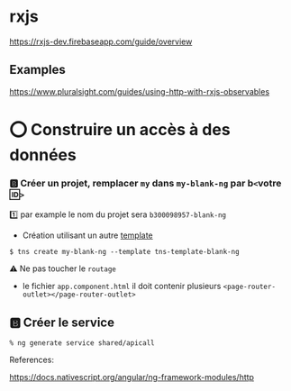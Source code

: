 # rxjs

https://rxjs-dev.firebaseapp.com/guide/overview


## Examples

https://www.pluralsight.com/guides/using-http-with-rxjs-observables


# :o: Construire un accès à des données

### :b: Créer un projet, remplacer `my` dans `my-blank-ng` par b`<`votre :id:`>`

:one: par example le nom du projet sera `b300098957-blank-ng` 

* Création utilisant un autre [template](https://github.com/NativeScript/nativescript-app-templates)

```
$ tns create my-blank-ng --template tns-template-blank-ng
```

:warning: Ne pas toucher le `routage` 

* le fichier `app.component.html` il doit contenir plusieurs `<page-router-outlet></page-router-outlet>`

## :b: Créer le service

```
% ng generate service shared/apicall
```


References:

https://docs.nativescript.org/angular/ng-framework-modules/http
